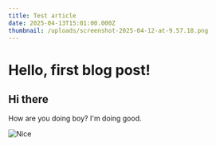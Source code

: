 ```yaml
---
title: Test article
date: 2025-04-13T15:01:00.000Z
thumbnail: /uploads/screenshot-2025-04-12-at-9.57.18.png
---
```

# Hello, first blog post!

## Hi there

How are you doing boy? I'm doing good. 

![Nice](/uploads/screenshot-2025-04-12-at-9.57.18.png "cool")
